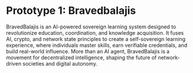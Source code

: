 # Prototype 1: Bravedbalajis
BravedBalajis is an AI-powered sovereign learning system designed to revolutionize education, coordination, and knowledge acquisition. It fuses AI, crypto, and network state principles to create a self-sovereign learning experience, where individuals master skills, earn verifiable credentials, and build real-world influence. More than an AI agent, BravedBalajis is a movement for decentralized intelligence, shaping the future of network-driven societies and digital autonomy.
